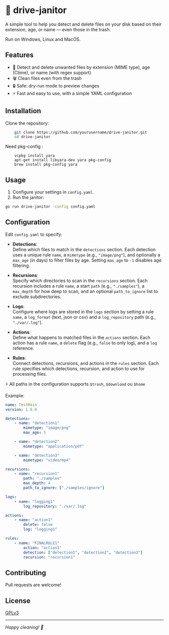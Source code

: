 # 🚗 drive-janitor

A simple tool to help you detect and delete files on your disk based on their extension, age, or name — even those in the trash.

Run on Windows, Linux and MacOS.

## Features

- 🧹 Detect and delete unwanted files by extension (MIME type), age (Ctime), or name (with regex support)
- 🗑️ Clean files even from the trash
- 🔒 Safe: dry-run mode to preview changes
- ⚡ Fast and easy to use, with a simple YAML configuration

## Installation

Clone the repository:

```bash
	git clone https://github.com/yourusername/drive-janitor.git
	cd drive-janitor
```

Need pkg-config :

```
	vcpkg install yara
	apt-get install libyara-dev yara pkg-config
	brew install pkg-config yara
```

## Usage

1. Configure your settings in `config.yaml`.
2. Run the janitor:

```bash
go run drive-janitor -config config.yaml
```

## Configuration

Edit `config.yaml` to specify:

- **Detections**:  
    Define which files to match in the `detections` section. Each detection uses a unique rule `name`, a `mimetype` (e.g., `"image/png"`), and optionally a `max_age` (in days) to filter files by age. Setting `max_age` to `-1` disables age filtering.

- **Recursions**:  
    Specify which directories to scan in the `recursions` section. Each recursion includes a rule `name`, a start `path` (e.g., `"./samples"`), a `max_depth` for how deep to scan, and an optional `path_to_ignore` list to exclude subdirectories.

- **Logs**:  
    Configure where logs are stored in the `logs` section by setting a rule `name`, a `log_format` (text, json or csv) and a `log_repository` path (e.g., `"./var/.log"`).

- **Actions**:  
    Define what happens to matched files in the `actions` section. Each action has a rule `name`, a `delete` flag (e.g., `false` to only log), and a `log` reference.

- **Rules**:  
    Connect detections, recursions, and actions in the `rules` section. Each rule specifies which detections, recursion, and action to use for processing files.

⚡ All paths in the configuration supports `$trash`, `$download` ou `$home` 

Example:
```yaml
name: TestMain
version: 1.0.0

detections:
    - name: "detection1"
        mimetype: "image/png"
        max_age: 5

    - name: "detection2"
        mimetype: "application/pdf"

    - name: "detection3"
        mimetype: "video/mp4"

recursions:
    - name: "recursion1"
        path: "./samples"
        max_depth: 4
        path_to_ignore: ["./samples/ignore"]

logs:
    - name: "logging1"
        log_repository: "./var/.log"

actions:
    - name: "action1"
        delete: false 
        log: "logging1"

rules:
    - name: "FINALRULE1"
        action: "action1"
        detection: ["detection1", "detection2", "detection3"]
        recursion: "recursion1"
```

## Contributing

Pull requests are welcome! 

## License

[GPLv3](LICENSE)

---

*Happy cleaning! 🧹*
